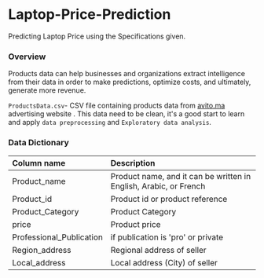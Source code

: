 # Laptop-Price-Prediction
Predicting Laptop Price using the Specifications given.

### Overview

Products data can help businesses and organizations extract intelligence from their data in order to make predictions, optimize costs, and ultimately, generate more revenue.

`ProductsData.csv`- CSV file containing products data from [avito.ma](https://www.avito.ma/) advertising website .
This data need to be clean, it's a good start to learn and apply `data preprocessing` and `Exploratory data analysis`.

### Data Dictionary

| Column name              | Description                                                  |
| :----------------------- | :----------------------------------------------------------- |
| Product_name             | Product name, and it can be written in English, Arabic, or French |
| Product_id               | Product id or product reference                              |
| Product_Category         | Product Category                                             |
| price                    | Product price                                                |
| Professional_Publication | if publication is 'pro' or private                           |
| Region_address           | Regional address of seller                                   |
| Local_address            | Local address (City) of seller                               |

